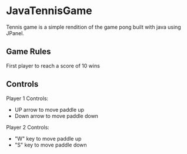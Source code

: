 # JavaTennisGame

Tennis game is a simple rendition of the game pong built with java using JPanel.

## Game Rules
First player to reach a score of 10 wins

## Controls

Player 1 Controls:
* UP arrow to move paddle up 
* Down arrow to move paddle down

Player 2 Controls: 
* "W" key to move paddle up  
* "S" key to move paddle down
